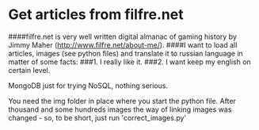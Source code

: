 # Get articles from filfre.net

####filfre.net is very well written digital almanac of gaming history by Jimmy Maher (http://www.filfre.net/about-me/).
####I want to load all articles, images (see python files) and translate it to russian language in matter of some facts:
###1. I really like it.
###2. I want keep my english on certain level.

MongoDB just for trying NoSQL, nothing serious.

You need the img folder in place where you start the python file.
After thousand and some hundreds images the way of linking images was changed - so, to be short, just run 'correct_images.py'
